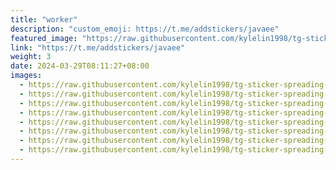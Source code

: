 ```yaml
---
title: "worker"
description: "custom_emoji: https://t.me/addstickers/javaee"
featured_image: "https://raw.githubusercontent.com/kylelin1998/tg-sticker-spreading-worldwide-images/main/img/3f08f775-a30a-4d6a-9dab-ee528dabced5.jpg"
link: "https://t.me/addstickers/javaee"
weight: 3
date: 2024-03-29T08:11:27+08:00
images:
  - https://raw.githubusercontent.com/kylelin1998/tg-sticker-spreading-worldwide-images/main/img/3f08f775-a30a-4d6a-9dab-ee528dabced5.jpg
  - https://raw.githubusercontent.com/kylelin1998/tg-sticker-spreading-worldwide-images/main/img/ddf0c026-60af-41a6-808f-b2a52c03e1b3.jpg
  - https://raw.githubusercontent.com/kylelin1998/tg-sticker-spreading-worldwide-images/main/img/f4e5a4d0-833c-4ffd-acd0-81c40f6a128b.jpg
  - https://raw.githubusercontent.com/kylelin1998/tg-sticker-spreading-worldwide-images/main/img/93be4645-0073-4849-bbf5-5352f3409f65.jpg
  - https://raw.githubusercontent.com/kylelin1998/tg-sticker-spreading-worldwide-images/main/img/6be32b6c-cb38-4940-a7a7-7c79eb4f3fa6.jpg
  - https://raw.githubusercontent.com/kylelin1998/tg-sticker-spreading-worldwide-images/main/img/4b2b9612-c848-4993-9203-bf6fa0c50c9d.jpg
  - https://raw.githubusercontent.com/kylelin1998/tg-sticker-spreading-worldwide-images/main/img/1f996211-ee72-4875-becd-7d7f770b85fc.jpg
  - https://raw.githubusercontent.com/kylelin1998/tg-sticker-spreading-worldwide-images/main/img/a9a14d23-b4e3-45c5-8a12-c2e1d96a5167.jpg
---
```

